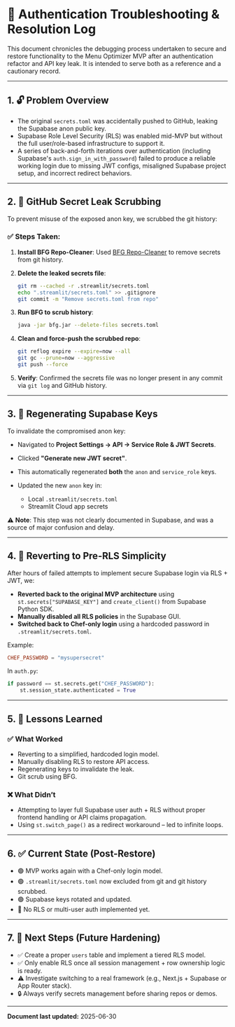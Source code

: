 # 🔐 Authentication Troubleshooting & Resolution Log

This document chronicles the debugging process undertaken to secure and restore functionality to the Menu Optimizer MVP after an authentication refactor and API key leak. It is intended to serve both as a reference and a cautionary record.

---

## 1. 🔓 Problem Overview

* The original `secrets.toml` was accidentally pushed to GitHub, leaking the Supabase anon public key.
* Supabase Role Level Security (RLS) was enabled mid-MVP but without the full user/role-based infrastructure to support it.
* A series of back-and-forth iterations over authentication (including Supabase's `auth.sign_in_with_password`) failed to produce a reliable working login due to missing JWT configs, misaligned Supabase project setup, and incorrect redirect behaviors.

---

## 2. 🧼 GitHub Secret Leak Scrubbing

To prevent misuse of the exposed anon key, we scrubbed the git history:

### ✅ Steps Taken:

1. **Install BFG Repo-Cleaner**: Used [BFG Repo-Cleaner](https://rtyley.github.io/bfg-repo-cleaner/) to remove secrets from git history.

2. **Delete the leaked secrets file**:

   ```bash
   git rm --cached -r .streamlit/secrets.toml
   echo ".streamlit/secrets.toml" >> .gitignore
   git commit -m "Remove secrets.toml from repo"
   ```

3. **Run BFG to scrub history**:

   ```bash
   java -jar bfg.jar --delete-files secrets.toml
   ```

4. **Clean and force-push the scrubbed repo**:

   ```bash
   git reflog expire --expire=now --all
   git gc --prune=now --aggressive
   git push --force
   ```

5. **Verify**: Confirmed the secrets file was no longer present in any commit via `git log` and GitHub history.

---

## 3. 🔑 Regenerating Supabase Keys

To invalidate the compromised anon key:

* Navigated to **Project Settings → API → Service Role & JWT Secrets**.
* Clicked **"Generate new JWT secret"**.
* This automatically regenerated **both** the `anon` and `service_role` keys.
* Updated the new `anon` key in:

  * Local `.streamlit/secrets.toml`
  * Streamlit Cloud app secrets

⚠️ **Note**: This step was not clearly documented in Supabase, and was a source of major confusion and delay.

---

## 4. 🔁 Reverting to Pre-RLS Simplicity

After hours of failed attempts to implement secure Supabase login via RLS + JWT, we:

* **Reverted back to the original MVP architecture** using `st.secrets["SUPABASE_KEY"]` and `create_client()` from Supabase Python SDK.
* **Manually disabled all RLS policies** in the Supabase GUI.
* **Switched back to Chef-only login** using a hardcoded password in `.streamlit/secrets.toml`.

Example:

```toml
CHEF_PASSWORD = "mysupersecret"
```

In `auth.py`:

```python
if password == st.secrets.get("CHEF_PASSWORD"):
    st.session_state.authenticated = True
```

---

## 5. 🧠 Lessons Learned

### ✅ What Worked

* Reverting to a simplified, hardcoded login model.
* Manually disabling RLS to restore API access.
* Regenerating keys to invalidate the leak.
* Git scrub using BFG.

### ❌ What Didn’t

* Attempting to layer full Supabase user auth + RLS without proper frontend handling or API claims propagation.
* Using `st.switch_page()` as a redirect workaround – led to infinite loops.

---

## 6. ✅ Current State (Post-Restore)

* 🟢 MVP works again with a Chef-only login model.
* 🟢 `.streamlit/secrets.toml` now excluded from git and git history scrubbed.
* 🟢 Supabase keys rotated and updated.
* 🔴 No RLS or multi-user auth implemented yet.

---

## 7. 🪪 Next Steps (Future Hardening)

* ✅ Create a proper `users` table and implement a tiered RLS model.
* ✅ Only enable RLS once all session management + row ownership logic is ready.
* ⚠️ Investigate switching to a real framework (e.g., Next.js + Supabase or App Router stack).
* 🔒 Always verify secrets management before sharing repos or demos.

---

**Document last updated:** 2025-06-30
